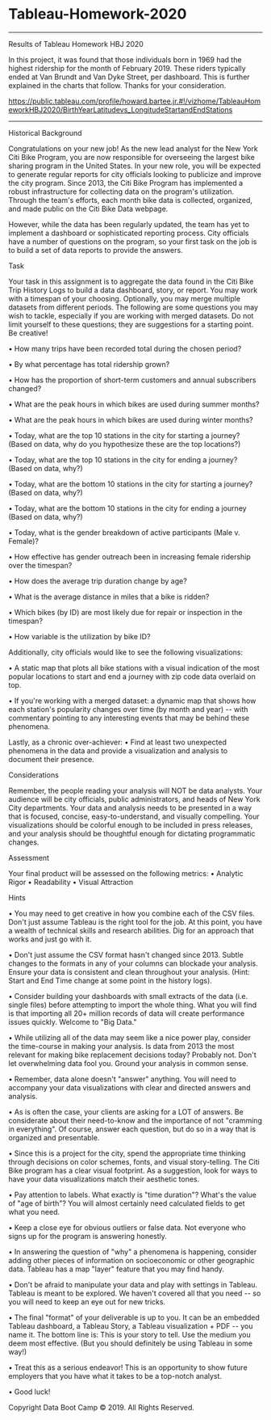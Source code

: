# Tableau-Homework-2020
____________________________________
Results of Tableau Homework HBJ 2020 

In this project, it was found that those individuals born in 1969 had the highest ridership for the month of February 2019. These riders typically ended at Van Brundt and Van Dyke Street, per dashboard. This is further explained in the charts that follow.  Thanks for your consideration. 

https://public.tableau.com/profile/howard.bartee.jr.#!/vizhome/TableauHomeworkHBJ2020/BirthYearLatitudevs_LongitudeStartandEndStations
___________________________________


Historical Background

Congratulations on your new job! As the new lead analyst for the New York Citi Bike Program, you are now responsible for overseeing the largest bike sharing program in the United States. In your new role, you will be expected to generate regular reports for city officials looking to publicize and improve the city program.
Since 2013, the Citi Bike Program has implemented a robust infrastructure for collecting data on the program's utilization. Through the team's efforts, each month bike data is collected, organized, and made public on the Citi Bike Data webpage.

However, while the data has been regularly updated, the team has yet to implement a dashboard or sophisticated reporting process. City officials have a number of questions on the program, so your first task on the job is to build a set of data reports to provide the answers.

Task

Your task in this assignment is to aggregate the data found in the Citi Bike Trip History Logs to build a data dashboard, story, or report. You may work with a timespan of your choosing. Optionally, you may merge multiple datasets from different periods. The following are some questions you may wish to tackle, especially if you are working with merged datasets. Do not limit yourself to these questions; they are suggestions for a starting point. Be creative!

•	How many trips have been recorded total during the chosen period?

•	By what percentage has total ridership grown?

•	How has the proportion of short-term customers and annual subscribers changed?

•	What are the peak hours in which bikes are used during summer months?

•	What are the peak hours in which bikes are used during winter months?

•	Today, what are the top 10 stations in the city for starting a journey? (Based on data, why do you hypothesize these are the top locations?)

•	Today, what are the top 10 stations in the city for ending a journey? (Based on data, why?)

•	Today, what are the bottom 10 stations in the city for starting a journey? (Based on data, why?)

•	Today, what are the bottom 10 stations in the city for ending a journey (Based on data, why?)

•	Today, what is the gender breakdown of active participants (Male v. Female)?

•	How effective has gender outreach been in increasing female ridership over the timespan?

•	How does the average trip duration change by age?

•	What is the average distance in miles that a bike is ridden?

•	Which bikes (by ID) are most likely due for repair or inspection in the timespan?

•	How variable is the utilization by bike ID?

Additionally, city officials would like to see the following visualizations:

•	A static map that plots all bike stations with a visual indication of the most popular locations to start and end a journey with zip code data overlaid on top.

•	If you're working with a merged dataset: a dynamic map that shows how each station's popularity changes over time (by month and year) -- with commentary pointing to any interesting events that may be behind these phenomena.

Lastly, as a chronic over-achiever:
•	Find at least two unexpected phenomena in the data and provide a visualization and analysis to document their presence.

Considerations

Remember, the people reading your analysis will NOT be data analysts. Your audience will be city officials, public administrators, and heads of New York City departments. Your data and analysis needs to be presented in a way that is focused, concise, easy-to-understand, and visually compelling. Your visualizations should be colorful enough to be included in press releases, and your analysis should be thoughtful enough for dictating programmatic changes.

Assessment

Your final product will be assessed on the following metrics:
•	Analytic Rigor
•	Readability
•	Visual Attraction

Hints

•	You may need to get creative in how you combine each of the CSV files. Don't just assume Tableau is the right tool for the job. At this point, you have a wealth of technical skills and research abilities. Dig for an approach that works and just go with it.

•	Don't just assume the CSV format hasn't changed since 2013. Subtle changes to the formats in any of your columns can blockade your analysis. Ensure your data is consistent and clean throughout your analysis. (Hint: Start and End Time change at some point in the history logs).

•	Consider building your dashboards with small extracts of the data (i.e. single files) before attempting to import the whole thing. What you will find is that importing all 20+ million records of data will create performance issues quickly. Welcome to "Big Data."

•	While utilizing all of the data may seem like a nice power play, consider the time-course in making your analysis. Is data from 2013 the most relevant for making bike replacement decisions today? Probably not. Don't let overwhelming data fool you. Ground your analysis in common sense.

•	Remember, data alone doesn't "answer" anything. You will need to accompany your data visualizations with clear and directed answers and analysis.

•	As is often the case, your clients are asking for a LOT of answers. Be considerate about their need-to-know and the importance of not "cramming in everything". Of course, answer each question, but do so in a way that is organized and presentable.

•	Since this is a project for the city, spend the appropriate time thinking through decisions on color schemes, fonts, and visual story-telling. The Citi Bike program has a clear visual footprint. As a suggestion, look for ways to have your data visualizations match their aesthetic tones.

•	Pay attention to labels. What exactly is "time duration"? What's the value of "age of birth"? You will almost certainly need calculated fields to get what you need.

•	Keep a close eye for obvious outliers or false data. Not everyone who signs up for the program is answering honestly.

•	In answering the question of "why" a phenomena is happening, consider adding other pieces of information on socioeconomic or other geographic data. Tableau has a map "layer" feature that you may find handy.

•	Don't be afraid to manipulate your data and play with settings in Tableau. Tableau is meant to be explored. We haven't covered all that you need -- so you will need to keep an eye out for new tricks.

•	The final "format" of your deliverable is up to you. It can be an embedded Tableau dashboard, a Tableau Story, a Tableau visualization + PDF -- you name it. The bottom line is: This is your story to tell. Use the medium you deem most effective. (But you should definitely be using Tableau in some way!)

•	Treat this as a serious endeavor! This is an opportunity to show future employers that you have what it takes to be a top-notch analyst.

•	Good luck!

Copyright
Data Boot Camp © 2019. All Rights Reserved. 




